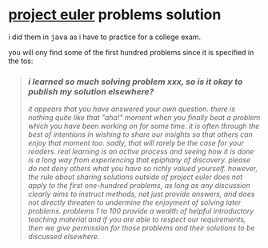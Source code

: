 # [project euler](https://www.projecteuler.net/archives) problems solution

i did them in <tt>java</tt> as i have to practice for a college exam.

you will ony find some of the first hundred problems since it is specified in the tos:

<i>

> ### i learned so much solving problem xxx, so is it okay to publish my solution elsewhere?
> it appears that you have answered your own question. there is nothing quite like that "aha!" moment when you finally beat a problem which you have been working on for some time. it is often through the best of intentions in wishing to share our insights so that others can enjoy that moment too. sadly, that will rarely be the case for your readers. real learning is an active process and seeing how it is done is a long way from experiencing that epiphany of discovery. please do not deny others what you have so richly valued yourself. however, the rule about sharing solutions outside of project euler does not apply to the first one-hundred problems, as long as any discussion clearly aims to instruct methods, not just provide answers, and does not directly threaten to undermine the enjoyment of solving later problems. problems 1 to 100 provide a wealth of helpful introductory teaching material and if you are able to respect our requirements, then we give permission for those problems and their solutions to be discussed elsewhere.

</i>
